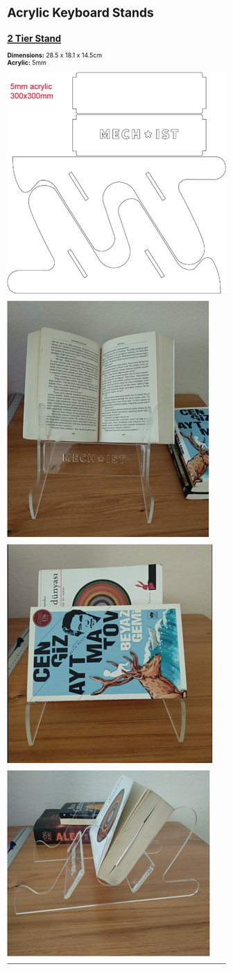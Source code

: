 # Acrylic Keyboard Stands

## [2 Tier Stand ](https://github.com/ozkan/Acrylic-Keyboard-Stands/tree/main/2-tier-stand)    

**Dimensions:** 28.5 x 18.1 x 14.5cm        
**Acrylic:** 5mm


![hh](images/2-tier-stand/2-tier-stand--5mm.png)        

![hh](images/2-tier-stand/2-tier-stand-i1.png)        

![hh](images/2-tier-stand/2-tier-stand-i2.png)      

![hh](images/2-tier-stand/2-tier-stand-i3.png)        

---
